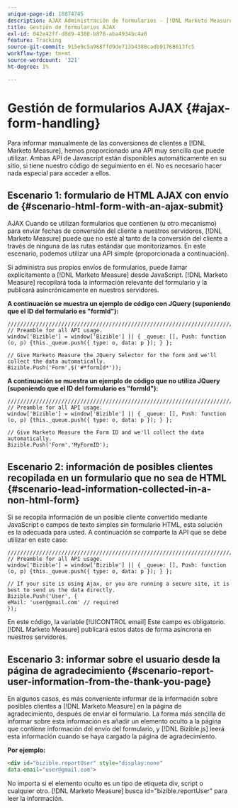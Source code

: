 ```yaml
---
unique-page-id: 18874745
description: AJAX Administración de formularios - [!DNL Marketo Measure]
title: Gestión de formularios AJAX
exl-id: 042e42ff-d8d9-4380-b878-aba4934bc4a0
feature: Tracking
source-git-commit: 915e9c5a968ffd9de713b4308cadb91768613fc5
workflow-type: tm+mt
source-wordcount: '321'
ht-degree: 1%

---
```


# Gestión de formularios AJAX {#ajax-form-handling}

Para informar manualmente de las conversiones de clientes a [!DNL Marketo Measure], hemos proporcionado una API muy sencilla que puede utilizar. Ambas API de Javascript están disponibles automáticamente en su sitio, si tiene nuestro código de seguimiento en él. No es necesario hacer nada especial para acceder a ellos.

## Escenario 1: formulario de HTML AJAX con envío de {#scenario-html-form-with-an-ajax-submit}

AJAX Cuando se utilizan formularios que contienen (u otro mecanismo) para enviar fechas de conversión del cliente a nuestros servidores, [!DNL Marketo Measure] puede que no esté al tanto de la conversión del cliente a través de ninguna de las rutas estándar que monitorizamos. En este escenario, podemos utilizar una API simple (proporcionada a continuación).

Si administra sus propios envíos de formularios, puede llamar explícitamente a [!DNL Marketo Measure] desde JavaScript. [!DNL Marketo Measure] recopilará toda la información relevante del formulario y la publicará asincrónicamente en nuestros servidores.

**A continuación se muestra un ejemplo de código con JQuery (suponiendo que el ID del formulario es &quot;formId&quot;):**

```jquery
///////////////////////////////////////////////////////////////////////  
// Preamble for all API usage.  
window['Bizible'] = window['Bizible'] || { _queue: [], Push: function (o, p) {this._queue.push({ type: o, data: p }); } };  
  
// Give Marketo Measure the JQuery Selector for the form and we'll collect the data automatically.  
Bizible.Push('Form',$('#*formId*'));
```

**A continuación se muestra un ejemplo de código que no utiliza JQuery (suponiendo que el ID del formulario es &quot;formId&quot;):**

```jquery
///////////////////////////////////////////////////////////////////////  
// Preamble for all API usage.  
window['Bizible'] = window['Bizible'] || { _queue: [], Push: function (o, p) {this._queue.push({ type: o, data: p }); } };  
  
// Give Marketo Measure the Form ID and we'll collect the data automatically.
Bizible.Push('Form','MyFormID');
```

## Escenario 2: información de posibles clientes recopilada en un formulario que no sea de HTML {#scenario-lead-information-collected-in-a-non-html-form}

Si se recopila información de un posible cliente convertido mediante JavaScript o campos de texto simples sin formulario HTML, esta solución es la adecuada para usted. A continuación se comparte la API que se debe utilizar en este caso:

```jquery
///////////////////////////////////////////////////////////////////////  
// Preamble for all API usage.  
window['Bizible'] = window['Bizible'] || { _queue: [], Push: function (o, p) {this._queue.push({ type: o, data: p }); } };  
  
// If your site is using Ajax, or you are running a secure site, it is best to send us the data directly.  
Bizible.Push('User', {
eMail: 'user@gmail.com' // required  
});  
```

En este código, la variable [!UICONTROL email] Este campo es obligatorio. [!DNL Marketo Measure] publicará estos datos de forma asíncrona en nuestros servidores.

## Escenario 3: informar sobre el usuario desde la página de agradecimiento {#scenario-report-user-information-from-the-thank-you-page}

En algunos casos, es más conveniente informar de la información sobre posibles clientes a [!DNL Marketo Measure] en la página de agradecimiento, después de enviar el formulario. La forma más sencilla de informar sobre esta información es añadir un elemento oculto a la página que contiene información del envío del formulario, y [!DNL Bizible.js] leerá esta información cuando se haya cargado la página de agradecimiento.

**Por ejemplo:**

```html
<div id="bizible.reportUser" style="display:none"  
data-email="user@gmail.com">  
```

No importa si el elemento oculto es un tipo de etiqueta div, script o cualquier otro. [!DNL Marketo Measure] busca id=&quot;bizible.reportUser&quot; para leer la información.
